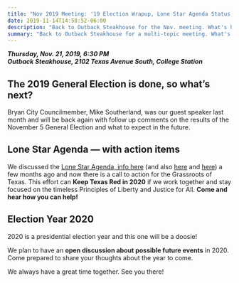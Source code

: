 ```yaml
---
title: "Nov 2019 Meeting: '19 Election Wrapup, Lone Star Agenda Status, and Election Year 2020"
date: 2019-11-14T14:58:52-06:00
description: "Back to Outback Steakhouse for the Nov. meeting. What's happened, what will happen, and what to do now."
summary: "Back to Outback Steakhouse for a multi-topic meeting. What's happened, what will happen, and what to do now."
---
```


**_Thursday, Nov. 21, 2019, 6:30 PM_**  
**_<strong><span class="hilite">Outback Steakhouse</span></strong>, 2102 Texas Avenue South, College Station_**

## The 2019 General Election is done, so what’s next?

Bryan City Councilmember, Mike Southerland, was our guest speaker last month and will be back again with follow up comments on the results of the November 5 General Election and what to expect in the future. 

## Lone Star Agenda &mdash; with action items 

We discussed the [Lone Star Agenda, info here](/lone-star-agenda/) (and also [here](https://texasscorecard.com/state/lone-star-agenda-aims-to-unite-texas-republicans/) and [here](https://texasscorecard.com/state/lone-star-agenda-swells-with-signatures/)) a few months ago and now there is a call to action for the Grassroots of Texas. This effort can <strong  class="hilite">Keep Texas Red in 2020</strong> if we work together and stay focused on the timeless Principles of Liberty and Justice for All. **Come and hear how you can help!**

## Election Year 2020

2020 is a presidential election year and this one will be a doosie!  

We plan to have an **open discussion about possible future events** in 2020. Come prepared to share your thoughts about the year to come.  

We always have a great time together. See you there! 
